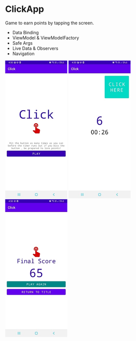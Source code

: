 # ClickApp
Game to earn points by tapping the screen.

- Data Binding
- ViewModel & ViewModelFactory
- Safe Args
- Live Data & Observers
- Navigation

![](https://github.com/FreddyAguil4r/ClickApp/blob/master/04.jpeg)
![](https://github.com/FreddyAguil4r/ClickApp/blob/master/05.jpeg)
![](https://github.com/FreddyAguil4r/ClickApp/blob/master/06.jpeg)
